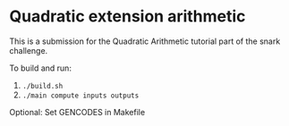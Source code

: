 # Quadratic extension arithmetic

This is a submission for the Quadratic Arithmetic tutorial part of the snark challenge.

To build and run:


1. `./build.sh`
2. `./main compute inputs outputs`

Optional: Set GENCODES in Makefile

